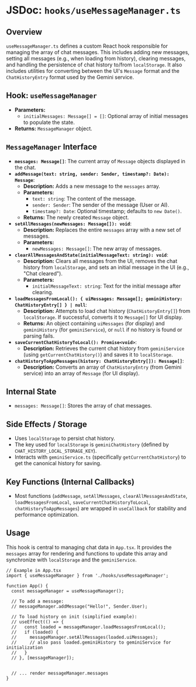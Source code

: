 
# JSDoc: `hooks/useMessageManager.ts`

## Overview

`useMessageManager.ts` defines a custom React hook responsible for managing the array of chat messages. This includes adding new messages, setting all messages (e.g., when loading from history), clearing messages, and handling the persistence of chat history to/from `localStorage`. It also includes utilities for converting between the UI's `Message` format and the `ChatHistoryEntry` format used by the Gemini service.

## Hook: `useMessageManager`

-   **Parameters:**
    -   `initialMessages: Message[] = []`: Optional array of initial messages to populate the state.
-   **Returns:** `MessageManager` object.

## `MessageManager` Interface

-   **`messages: Message[]`**: The current array of `Message` objects displayed in the chat.
-   **`addMessage(text: string, sender: Sender, timestamp?: Date): Message`**:
    -   **Description:** Adds a new message to the `messages` array.
    -   **Parameters:**
        -   `text: string`: The content of the message.
        -   `sender: Sender`: The sender of the message (User or AI).
        -   `timestamp?: Date`: Optional timestamp; defaults to `new Date()`.
    -   **Returns:** The newly created `Message` object.
-   **`setAllMessages(newMessages: Message[]): void`**:
    -   **Description:** Replaces the entire `messages` array with a new set of messages.
    -   **Parameters:**
        -   `newMessages: Message[]`: The new array of messages.
-   **`clearAllMessagesAndState(initialMessageText: string): void`**:
    -   **Description:** Clears all messages from the UI, removes the chat history from `localStorage`, and sets an initial message in the UI (e.g., "Chat cleared").
    -   **Parameters:**
        -   `initialMessageText: string`: Text for the initial message after clearing.
-   **`loadMessagesFromLocal(): { uiMessages: Message[]; geminiHistory: ChatHistoryEntry[] } | null`**:
    -   **Description:** Attempts to load chat history (`ChatHistoryEntry[]`) from `localStorage`. If successful, converts it to `Message[]` for UI display.
    -   **Returns:** An object containing `uiMessages` (for display) and `geminiHistory` (for `geminiService`), or `null` if no history is found or parsing fails.
-   **`saveCurrentChatHistoryToLocal(): Promise<void>`**:
    -   **Description:** Retrieves the current chat history from `geminiService` (using `getCurrentChatHistory()`) and saves it to `localStorage`.
-   **`chatHistoryToAppMessages(history: ChatHistoryEntry[]): Message[]`**:
    -   **Description:** Converts an array of `ChatHistoryEntry` (from Gemini service) into an array of `Message` (for UI display).

## Internal State

-   `messages: Message[]`: Stores the array of chat messages.

## Side Effects / Storage

-   Uses `localStorage` to persist chat history.
-   The key used for `localStorage` is `geminiChatHistory` (defined by `CHAT_HISTORY_LOCAL_STORAGE_KEY`).
-   Interacts with `geminiService.ts` (specifically `getCurrentChatHistory`) to get the canonical history for saving.

## Key Functions (Internal Callbacks)

-   Most functions (`addMessage`, `setAllMessages`, `clearAllMessagesAndState`, `loadMessagesFromLocal`, `saveCurrentChatHistoryToLocal`, `chatHistoryToAppMessages`) are wrapped in `useCallback` for stability and performance optimization.

## Usage

This hook is central to managing chat data in `App.tsx`. It provides the `messages` array for rendering and functions to update this array and synchronize with `localStorage` and the `geminiService`.

```tsx
// Example in App.tsx
import { useMessageManager } from './hooks/useMessageManager';

function App() {
  const messageManager = useMessageManager();

  // To add a message:
  // messageManager.addMessage("Hello!", Sender.User);

  // To load history on init (simplified example):
  // useEffect(() => {
  //   const loaded = messageManager.loadMessagesFromLocal();
  //   if (loaded) {
  //     messageManager.setAllMessages(loaded.uiMessages);
  //     // also pass loaded.geminiHistory to geminiService for initialization
  //   }
  // }, [messageManager]);


  // ... render messageManager.messages
}
```
